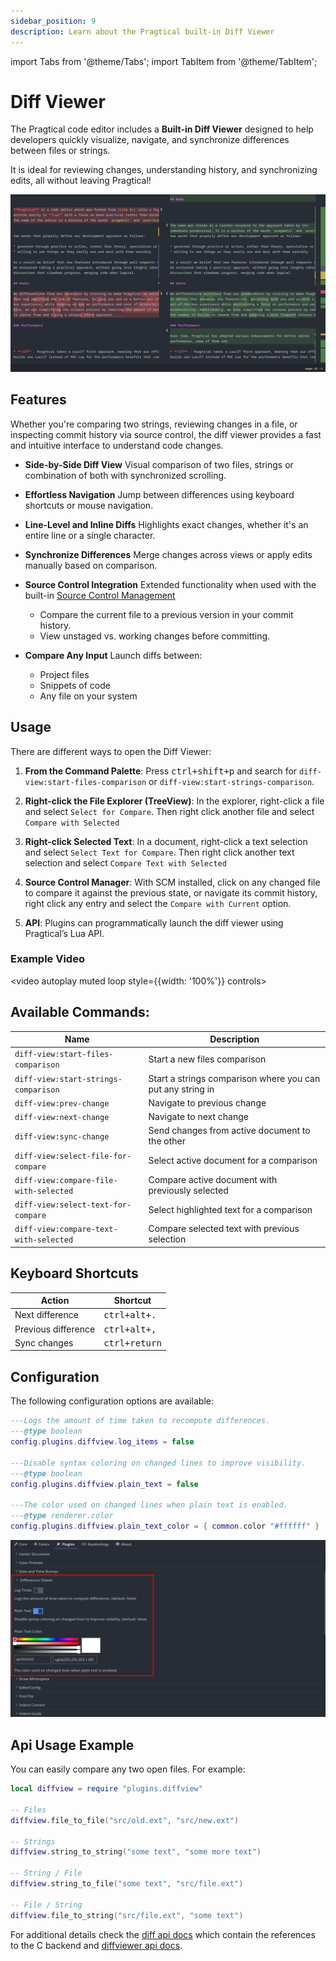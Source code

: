 ```yaml
---
sidebar_position: 9
description: Learn about the Pragtical built-in Diff Viewer
---
```


import Tabs from '@theme/Tabs';
import TabItem from '@theme/TabItem';

# Diff Viewer

The Pragtical code editor includes a **Built-in Diff Viewer** designed to help
developers quickly visualize, navigate, and synchronize differences between
files or strings.

It is ideal for reviewing changes, understanding history, and synchronizing
edits, all without leaving Pragtical!

![Diff Viewer][1]

## Features

Whether you're comparing two strings, reviewing changes in a file, or
inspecting commit history via source control, the diff viewer provides a fast
and intuitive interface to understand code changes.

- **Side-by-Side Diff View**
  Visual comparison of two files, strings or combination of both with
  synchronized scrolling.

- **Effortless Navigation**
  Jump between differences using keyboard shortcuts or mouse navigation.

- **Line-Level and Inline Diffs**
  Highlights exact changes, whether it's an entire line or a single character.

- **Synchronize Differences**
  Merge changes across views or apply edits manually based on comparison.

- **Source Control Integration**
  Extended functionality when used with the built-in [Source Control Management]
  - Compare the current file to a previous version in your commit history.
  - View unstaged vs. working changes before committing.

- **Compare Any Input**
  Launch diffs between:
  - Project files
  - Snippets of code
  - Any file on your system

## Usage

There are different ways to open the Diff Viewer:

1. **From the Command Palette**:
   Press <kbd>ctrl+shift+p</kbd> and search for
   `diff-view:start-files-comparison` or `diff-view:start-strings-comparison`.

2. **Right-click the File Explorer (TreeView)**:
   In the explorer, right-click a file and select `Select for Compare`. Then
   right click another file and select `Compare with Selected`

3. **Right-click Selected Text**:
   In a document, right-click a text selection and select `Select Text for Compare`.
   Then right click another text selection and select `Compare Text with Selected`

4. **Source Control Manager**:
   With SCM installed, click on any changed file to compare it against the
   previous state, or navigate its commit history, right click any entry and
   select the `Compare with Current` option.

5. **API**:
   Plugins can programmatically launch the diff viewer using Pragtical’s Lua API.

### Example Video

<video autoplay muted loop style={{width: '100%'}} controls>
  <source src="https://github.com/user-attachments/assets/f5856c26-be2b-44f4-8d68-73b472fb90e9"/>
</video>

## Available Commands:

| Name                                   | Description
| ----                                   | -----------
| `diff-view:start-files-comparison`     | Start a new files comparison
| `diff-view:start-strings-comparison`   | Start a strings comparison where you can put any string in
| `diff-view:prev-change`                | Navigate to previous change
| `diff-view:next-change`                | Navigate to next change
| `diff-view:sync-change`                | Send changes from active document to the other
| `diff-view:select-file-for-compare`    | Select active document for a comparison
| `diff-view:compare-file-with-selected` | Compare active document with previously selected
| `diff-view:select-text-for-compare`    | Select highlighted text for a comparison
| `diff-view:compare-text-with-selected` | Compare selected text with previous selection

## Keyboard Shortcuts

| Action                    | Shortcut              |
|---------------------------|------------------------|
| Next difference           | <kbd>ctrl+alt+.</kbd>         |
| Previous difference       | <kbd>ctrl+alt+,</kbd> |
| Sync changes              | <kbd>ctrl+return</kbd> |

## Configuration

The following configuration options are available:

<Tabs>
  <TabItem value="user-module" label="User Module" default>

```lua
---Logs the amount of time taken to recompute differences.
---@type boolean
config.plugins.diffview.log_items = false

---Disable syntax coloring on changed lines to improve visibility.
---@type boolean
config.plugins.diffview.plain_text = false

---The color used on changed lines when plain text is enabled.
---@type renderer.color
config.plugins.diffview.plain_text_color = { common.color "#ffffff" }
```

  </TabItem>
  <TabItem value="settings-ui" label="Settings UI">

![diff viewer settings panel][2]

  </TabItem>
</Tabs>

## Api Usage Example

You can easily compare any two open files. For example:

```lua
local diffview = require "plugins.diffview"

-- Files
diffview.file_to_file("src/old.ext", "src/new.ext")

-- Strings
diffview.string_to_string("some text", "some more text")

-- String / File
diffview.string_to_file("some text", "src/file.ext")

-- File / String
diffview.file_to_string("src/file.ext", "some text")
```

For additional details check the [diff api docs] which contain the references
to the C backend and [diffviewer api docs].


[1]:                         /img/user-guide/diff-viewer/diff-view.png
[2]:                         /img/user-guide/diff-viewer/settings.png
[diff api docs]:             /docs/api/diff
[diffviewer api docs]:       /docs/api/plugins.diffview
[Source Control Management]: /plugins?plugin=scm

